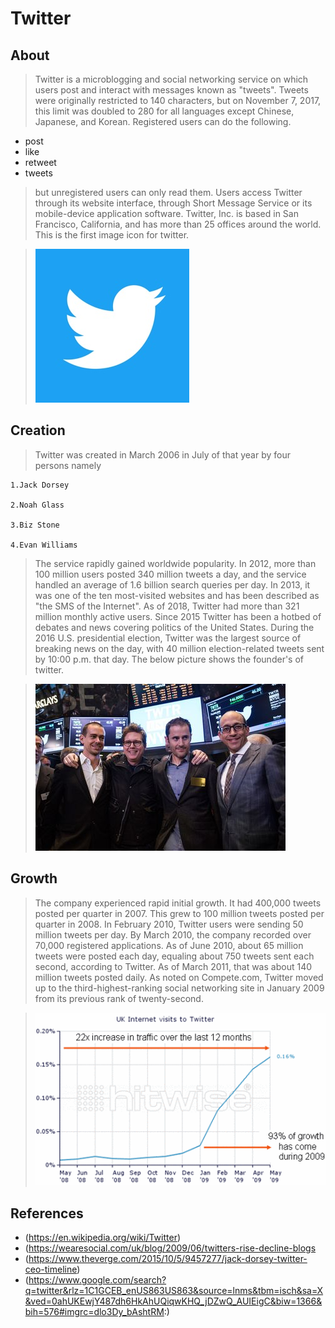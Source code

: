 # Twitter
## About
>Twitter is a microblogging and social networking service on which users post and interact with messages known as "tweets". Tweets were originally restricted to 140 characters, but on November 7, 2017, this limit was doubled to 280 for all languages except Chinese, Japanese, and Korean. Registered users can do the following.
* post 
* like 
* retweet 
* tweets 
>but unregistered users can only read them. Users access Twitter through its website interface, through Short Message Service or its mobile-device application software. Twitter, Inc. is based in San Francisco, California, and has more than 25 offices around the world. This is the first image icon for twitter.

>![twitter](tt.jpg)
## Creation
>Twitter was created in March 2006 in July of that year by four persons namely 

    1.Jack Dorsey

    2.Noah Glass

    3.Biz Stone

    4.Evan Williams

>The service rapidly gained worldwide popularity. In 2012, more than 100 million users posted 340 million tweets a day, and the service handled an average of 1.6 billion search queries per day. In 2013, it was one of the ten most-visited websites and has been described as "the SMS of the Internet". As of 2018, Twitter had more than 321 million monthly active users. Since 2015 Twitter has been a hotbed of debates and news covering politics of the United States. During the 2016 U.S. presidential election, Twitter was the largest source of breaking news on the day, with 40 million election-related tweets sent by 10:00 p.m.  that day. The below picture shows the founder's of twitter.


>![twitter](ttt.jpg)

## Growth
>The company experienced rapid initial growth. It had 400,000 tweets posted per quarter in 2007. This grew to 100 million tweets posted per quarter in 2008. In February 2010, Twitter users were sending 50 million tweets per day. By March 2010, the company recorded over 70,000 registered applications. As of June 2010, about 65 million tweets were posted each day, equaling about 750 tweets sent each second, according to Twitter. As of March 2011, that was about 140 million tweets posted daily. As noted on Compete.com, Twitter moved up to the third-highest-ranking social networking site in January 2009 from its previous rank of twenty-second.


>![rise](f.jpg)


## References

* (https://en.wikipedia.org/wiki/Twitter)
* (https://wearesocial.com/uk/blog/2009/06/twitters-rise-decline-blogs
* (https://www.theverge.com/2015/10/5/9457277/jack-dorsey-twitter-ceo-timeline)
* (https://www.google.com/search?q=twitter&rlz=1C1GCEB_enUS863US863&source=lnms&tbm=isch&sa=X&ved=0ahUKEwjY487dh6HkAhUQiqwKHQ_jDZwQ_AUIEigC&biw=1366&bih=576#imgrc=dlo3Dy_bAshtRM:)

